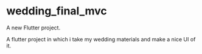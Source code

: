 # wedding_final_mvc

A new Flutter project.

A flutter project in which i take my wedding materials and make a nice UI of it.
